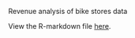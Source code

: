 Revenue analysis of bike stores data

View the R-markdown file [here](https://github.com/db-lab/portfolio/blob/master/bike_store_analysis/bike_store.md).
